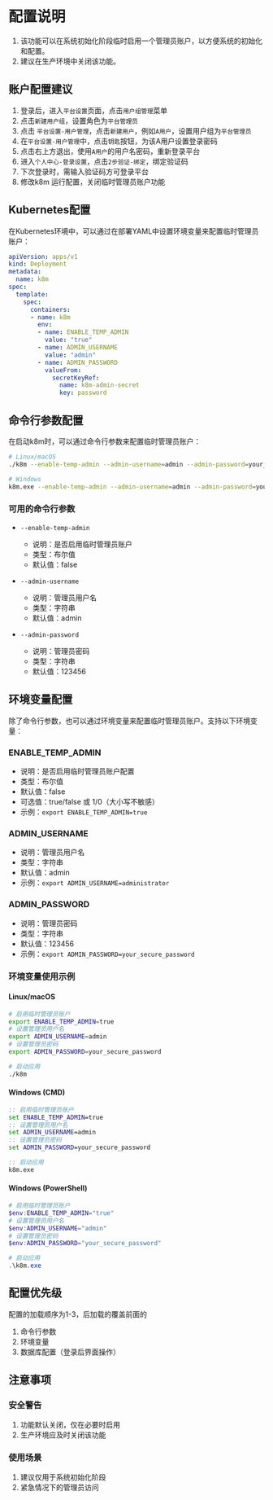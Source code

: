 # 配置说明
1. 该功能可以在系统初始化阶段临时启用一个管理员账户，以方便系统的初始化和配置。
2. 建议在生产环境中关闭该功能。

## 账户配置建议
1. 登录后，进入`平台设置`页面，点击`用户组管理`菜单
2. 点击`新建用户组`，设置角色为`平台管理员`
3. 点击 `平台设置-用户管理`，点击`新建用户`，例如`A用户`，设置用户组为`平台管理员`
4. 在`平台设置-用户管理`中，点击`钥匙`按钮，为该A用户设置登录密码
5. 点击右上方退出，使用`A用户`的用户名密码，重新登录平台
6. 进入`个人中心-登录设置`，点击`2步验证-绑定`，绑定验证码
7. 下次登录时，需输入验证码方可登录平台
8. 修改k8m 运行配置，关闭临时管理员账户功能
## Kubernetes配置

在Kubernetes环境中，可以通过在部署YAML中设置环境变量来配置临时管理员账户：

```yaml
apiVersion: apps/v1
kind: Deployment
metadata:
  name: k8m
spec:
  template:
    spec:
      containers:
      - name: k8m
        env:
        - name: ENABLE_TEMP_ADMIN
          value: "true"
        - name: ADMIN_USERNAME
          value: "admin"
        - name: ADMIN_PASSWORD
          valueFrom:
            secretKeyRef:
              name: k8m-admin-secret
              key: password
```

## 命令行参数配置

在启动k8m时，可以通过命令行参数来配置临时管理员账户：

```bash
# Linux/macOS
./k8m --enable-temp-admin --admin-username=admin --admin-password=your_secure_password

# Windows
k8m.exe --enable-temp-admin --admin-username=admin --admin-password=your_secure_password
```

### 可用的命令行参数

- `--enable-temp-admin`
  - 说明：是否启用临时管理员账户
  - 类型：布尔值
  - 默认值：false

- `--admin-username`
  - 说明：管理员用户名
  - 类型：字符串
  - 默认值：admin

- `--admin-password`
  - 说明：管理员密码
  - 类型：字符串
  - 默认值：123456

## 环境变量配置

除了命令行参数，也可以通过环境变量来配置临时管理员账户。支持以下环境变量：

### ENABLE_TEMP_ADMIN
- 说明：是否启用临时管理员账户配置
- 类型：布尔值
- 默认值：false
- 可选值：true/false 或 1/0（大小写不敏感）
- 示例：`export ENABLE_TEMP_ADMIN=true`

### ADMIN_USERNAME
- 说明：管理员用户名
- 类型：字符串
- 默认值：admin
- 示例：`export ADMIN_USERNAME=administrator`

### ADMIN_PASSWORD
- 说明：管理员密码
- 类型：字符串
- 默认值：123456
- 示例：`export ADMIN_PASSWORD=your_secure_password`

### 环境变量使用示例

#### Linux/macOS
```bash
# 启用临时管理员账户
export ENABLE_TEMP_ADMIN=true
# 设置管理员用户名
export ADMIN_USERNAME=admin
# 设置管理员密码
export ADMIN_PASSWORD=your_secure_password

# 启动应用
./k8m
```

#### Windows (CMD)
```cmd
:: 启用临时管理员账户
set ENABLE_TEMP_ADMIN=true
:: 设置管理员用户名
set ADMIN_USERNAME=admin
:: 设置管理员密码
set ADMIN_PASSWORD=your_secure_password

:: 启动应用
k8m.exe
```

#### Windows (PowerShell)
```powershell
# 启用临时管理员账户
$env:ENABLE_TEMP_ADMIN="true"
# 设置管理员用户名
$env:ADMIN_USERNAME="admin"
# 设置管理员密码
$env:ADMIN_PASSWORD="your_secure_password"

# 启动应用
.\k8m.exe
```

## 配置优先级

配置的加载顺序为1-3，后加载的覆盖前面的
1. 命令行参数
2. 环境变量
3. 数据库配置（登录后界面操作）

## 注意事项

### 安全警告
1. 功能默认关闭，仅在必要时启用
2. 生产环境应及时关闭该功能
### 使用场景
1. 建议仅用于系统初始化阶段
2. 紧急情况下的管理员访问